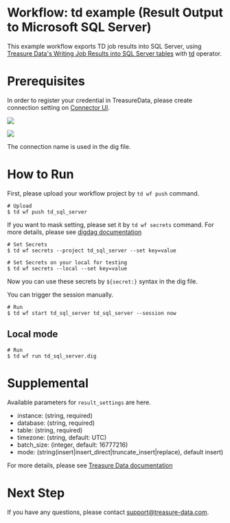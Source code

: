 # Workflow: td example (Result Output to Microsoft SQL Server)

This example workflow exports TD job results into SQL Server, using [Treasure Data's Writing Job Results into SQL Server tables](https://docs.treasuredata.com/articles/result-into-microsoft-sql-server) with [td](http://docs.digdag.io/operators/td.html) operator.

# Prerequisites

In order to register your credential in TreasureData, please create connection setting on [Connector UI](https://console.treasuredata.com/app/connections).

![](https://t.gyazo.com/teams/treasure-data/8a127ce5e761638959c822a69d384f7b.png)

![](https://t.gyazo.com/teams/treasure-data/158223144cabe1bc78ae6a87eccb241f.png)

The connection name is used in the dig file.

# How to Run

First, please upload your workflow project by `td wf push` command.

    # Upload
    $ td wf push td_sql_server

If you want to mask setting, please set it by `td wf secrets` command. For more details, please see [digdag documentation](http://docs.digdag.io/command_reference.html#secrets)

    # Set Secrets
    $ td wf secrets --project td_sql_server --set key=value

    # Set Secrets on your local for testing
    $ td wf secrets --local --set key=value

Now you can use these secrets by `${secret:}` syntax in the dig file.

You can trigger the session manually.

    # Run
    $ td wf start td_sql_server td_sql_server --session now

## Local mode

    # Run
    $ td wf run td_sql_server.dig

# Supplemental

Available parameters for `result_settings` are here.

- instance: (string, required)
- database: (string, required)
- table: (string, required)
- timezone: (string, default: UTC)
- batch_size: (integer, default: 16777216)
- mode: (string(insert|insert_direct|truncate_insert|replace), default insert)

For more details, please see [Treasure Data documentation](https://docs.treasuredata.com/articles/result-into-microsoft-sql-server)

# Next Step

If you have any questions, please contact support@treasure-data.com.
